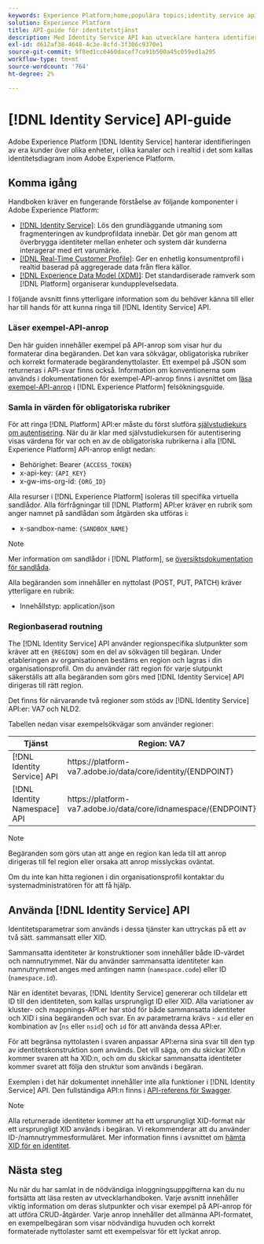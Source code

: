 ```yaml
---
keywords: Experience Platform;home;populära topics;identity service api;identity service developguide;region
solution: Experience Platform
title: API-guide för identitetstjänst
description: Med Identity Service API kan utvecklare hantera identifieringen av era kunder i realtid över olika enheter, kanaler och nära nog alla kanaler med hjälp av identitetsdiagram i Adobe Experience Platform. Följ den här användarhandboken om du vill lära dig hur du utför viktiga åtgärder med API:t.
exl-id: d612af38-4648-4c3e-8cfd-3f306c9370e1
source-git-commit: 9f8ed1cc6460dacef7ca91b500a45c059ed1a295
workflow-type: tm+mt
source-wordcount: '764'
ht-degree: 2%

---
```


# [!DNL Identity Service] API-guide

Adobe Experience Platform [!DNL Identity Service] hanterar identifieringen av era kunder över olika enheter, i olika kanaler och i realtid i det som kallas identitetsdiagram inom Adobe Experience Platform.

## Komma igång

Handboken kräver en fungerande förståelse av följande komponenter i Adobe Experience Platform:

- [[!DNL Identity Service]](../home.md): Lös den grundläggande utmaning som fragmenteringen av kundprofildata innebär. Det gör man genom att överbrygga identiteter mellan enheter och system där kunderna interagerar med ert varumärke.
- [[!DNL Real-Time Customer Profile]](../../profile/home.md): Ger en enhetlig konsumentprofil i realtid baserad på aggregerade data från flera källor.
- [[!DNL Experience Data Model (XDM)]](../../xdm/home.md): Det standardiserade ramverk som [!DNL Platform] organiserar kundupplevelsedata.

I följande avsnitt finns ytterligare information som du behöver känna till eller har till hands för att kunna ringa till [!DNL Identity Service] API.

### Läser exempel-API-anrop

Den här guiden innehåller exempel på API-anrop som visar hur du formaterar dina begäranden. Det kan vara sökvägar, obligatoriska rubriker och korrekt formaterade begärandenyttolaster. Ett exempel på JSON som returneras i API-svar finns också. Information om konventionerna som används i dokumentationen för exempel-API-anrop finns i avsnittet om [läsa exempel-API-anrop](../../landing/troubleshooting.md#how-do-i-format-an-api-request) i [!DNL Experience Platform] felsökningsguide.

### Samla in värden för obligatoriska rubriker

För att ringa [!DNL Platform] API:er måste du först slutföra [självstudiekurs om autentisering](https://www.adobe.com/go/platform-api-authentication-en). När du är klar med självstudiekursen för autentisering visas värdena för var och en av de obligatoriska rubrikerna i alla [!DNL Experience Platform] API-anrop enligt nedan:

- Behörighet: Bearer `{ACCESS_TOKEN}`
- x-api-key: `{API_KEY}`
- x-gw-ims-org-id: `{ORG_ID}`

Alla resurser i [!DNL Experience Platform] isoleras till specifika virtuella sandlådor. Alla förfrågningar till [!DNL Platform] API:er kräver en rubrik som anger namnet på sandlådan som åtgärden ska utföras i:

- x-sandbox-name: `{SANDBOX_NAME}`

>[!NOTE]
>
>Mer information om sandlådor i [!DNL Platform], se [översiktsdokumentation för sandlåda](../../sandboxes/home.md).

Alla begäranden som innehåller en nyttolast (POST, PUT, PATCH) kräver ytterligare en rubrik:

- Innehållstyp: application/json

### Regionbaserad routning

The [!DNL Identity Service] API använder regionspecifika slutpunkter som kräver att en `{REGION}` som en del av sökvägen till begäran. Under etableringen av organisationen bestäms en region och lagras i din organisationsprofil. Om du använder rätt region för varje slutpunkt säkerställs att alla begäranden som görs med [!DNL Identity Service] API dirigeras till rätt region.

Det finns för närvarande två regioner som stöds av [!DNL Identity Service] API:er: VA7 och NLD2.

Tabellen nedan visar exempelsökvägar som använder regioner:

| Tjänst | Region: VA7 | Region: NLD2 |
| ------ | -------- |--------- |
| [!DNL Identity Service] API | https://</span>platform-va7.adobe.</span>io/data/core/identity/{ENDPOINT} | https://</span>platform-nld2.adobe.</span>io/data/core/identity/{ENDPOINT} |
| [!DNL Identity Namespace] API | https://</span>platform-va7.adobe.</span>io/data/core/idnamespace/{ENDPOINT} | https://</span>platform-nld2.adobe.</span>io/data/core/idnamespace{ENDPOINT} |

>[!NOTE]
>
>Begäranden som görs utan att ange en region kan leda till att anrop dirigeras till fel region eller orsaka att anrop misslyckas oväntat.

Om du inte kan hitta regionen i din organisationsprofil kontaktar du systemadministratören för att få hjälp.

## Använda [!DNL Identity Service] API

Identitetsparametrar som används i dessa tjänster kan uttryckas på ett av två sätt. sammansatt eller XID.

Sammansatta identiteter är konstruktioner som innehåller både ID-värdet och namnutrymmet. När du använder sammansatta identiteter kan namnutrymmet anges med antingen namn (`namespace.code`) eller ID (`namespace.id`).

När en identitet bevaras, [!DNL Identity Service] genererar och tilldelar ett ID till den identiteten, som kallas ursprungligt ID eller XID. Alla variationer av kluster- och mappnings-API:er har stöd för både sammansatta identiteter och XID i sina begäranden och svar. En av parametrarna krävs - `xid` eller en kombination av [`ns` eller `nsid`] och `id` för att använda dessa API:er.

För att begränsa nyttolasten i svaren anpassar API:erna sina svar till den typ av identitetskonstruktion som används. Det vill säga, om du skickar XID:n kommer svaren att ha XID:n, och om du skickar sammansatta identiteter kommer svaret att följa den struktur som används i begäran.

Exemplen i det här dokumentet innehåller inte alla funktioner i [!DNL Identity Service] API. Den fullständiga API:n finns i [API-referens för Swagger](https://www.adobe.io/experience-platform-apis/references/identity-service).

>[!NOTE]
>
>Alla returnerade identiteter kommer att ha ett ursprungligt XID-format när ett ursprungligt XID används i begäran. Vi rekommenderar att du använder ID-/namnutrymmesformuläret. Mer information finns i avsnittet om [hämta XID för en identitet](./create-custom-namespace.md).

## Nästa steg

Nu när du har samlat in de nödvändiga inloggningsuppgifterna kan du nu fortsätta att läsa resten av utvecklarhandboken. Varje avsnitt innehåller viktig information om deras slutpunkter och visar exempel på API-anrop för att utföra CRUD-åtgärder. Varje anrop innehåller det allmänna API-formatet, en exempelbegäran som visar nödvändiga huvuden och korrekt formaterade nyttolaster samt ett exempelsvar för ett lyckat anrop.

